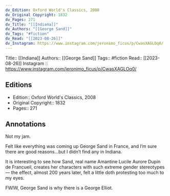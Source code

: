 ```yaml
---
dv_Edition: Oxford World's Classics, 2008
dv_Original Copyright: 1832
dv_Pages: 271
dv_Title: "[[Indiana]]"
dv_Authors: "[[George Sand]]"
dv_Tags: "#fiction"
dv_Read: "[[2023-08-26]]"
dv_Instagram: https://www.instagram.com/jeronimo_ficus/p/CwasXAGLOq0/
---
```

Title:: [[Indiana]]
Authors:: [[George Sand]]
Tags:: #fiction 
Read:: [[2023-08-26]]
Instagram :: https://www.instagram.com/jeronimo_ficus/p/CwasXAGLOq0/

## Editions
- Edition:: Oxford World's Classics, 2008
- Original Copyright:: 1832
- Pages:: 271

## Annotations

Not my jam.   
  
Felt like everything was coming up George Sand in France, and I’m sure there are good reasons…but I didn’t find any in Indiana.   
  
It is interesting to see how Sand, real name Amantine Lucile Aurore Dupin de Francueil, creates her characters with such extreme gender stereotypes — the effect, almost 200 years later, felt a little doth protesting too much to my eyes.   
  
FWIW, George Sand is why there is a George Elliot.